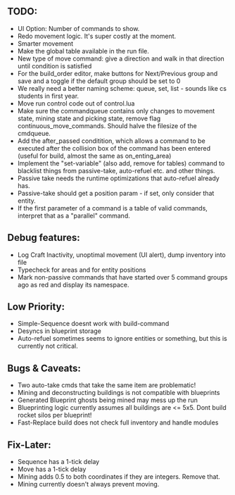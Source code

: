 ## TODO:
- UI Option: Number of commands to show.
- Redo movement logic. It's super costly at the moment.
- Smarter movement
- Make the global table available in the run file.
- New type of move command: give a direction and walk in that direction until condition is satisfied
- For the build_order editor, make buttons for Next/Previous group and save and a toggle if the default group should be set to 0
- We really need a better naming scheme: queue, set, list - sounds like cs students in first year.
- Move run control code out of control.lua
- Make sure the commandqueue contains only changes to movement state, mining state and picking state, remove flag continuous_move_commands. Should halve the filesize of the cmdqueue.
- Add the after_passed conditition, which allows a command to be executed after the collision box of the command has been entered (useful for build, almost the same as on_enting_area)
- Implement the "set-variable" (also add, remove for tables) command to blacklist things from passive-take, auto-refuel etc. and other things.
- Passive take needs the runtime optimizations that auto-refuel already has.
- Passive-take should get a position param - if set, only consider that entity.
- If the first parameter of a command is a table of valid commands, interpret that as a "parallel" command.

## Debug features:
- Log Craft Inactivity, unoptimal movement (UI alert), dump inventory into file
- Typecheck for areas and for entity positions
- Mark non-passive commands that have started over 5 command groups ago as red and display its namespace.

## Low Priority:
- Simple-Sequence doesnt work with build-command
- Desyncs in blueprint storage
- Auto-refuel sometimes seems to ignore entities or something, but this is currently not critical.

## Bugs & Caveats: 
- Two auto-take cmds that take the same item are problematic!
- Mining and deconstructing buildings is not compatible with blueprints
- Generated Blueprint ghosts being mined may mess up the run
- Blueprinting logic currently assumes all buildings are <= 5x5. Dont build rocket silos per blueprint!
- Fast-Replace build does not check full inventory and handle modules

## Fix-Later:
- Sequence has a 1-tick delay
- Move has a 1-tick delay
- Mining adds 0.5 to both coordinates if they are integers. Remove that.
- Mining currently doesn't always prevent moving.